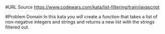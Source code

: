 #URL Source
https://www.codewars.com/kata/list-filtering/train/javascript

#Problem Domain
In this kata you will create a function that takes a list of non-negative integers and strings and returns a new list with the strings filtered out.